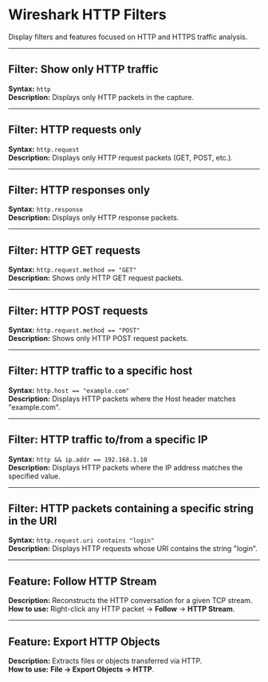 # Wireshark HTTP Filters

Display filters and features focused on HTTP and HTTPS traffic analysis.

---

## Filter: Show only HTTP traffic  
**Syntax:** `http`  
**Description:** Displays only HTTP packets in the capture.

---

## Filter: HTTP requests only  
**Syntax:** `http.request`  
**Description:** Displays only HTTP request packets (GET, POST, etc.).

---

## Filter: HTTP responses only  
**Syntax:** `http.response`  
**Description:** Displays only HTTP response packets.

---

## Filter: HTTP GET requests  
**Syntax:** `http.request.method == "GET"`  
**Description:** Shows only HTTP GET request packets.

---

## Filter: HTTP POST requests  
**Syntax:** `http.request.method == "POST"`  
**Description:** Shows only HTTP POST request packets.

---

## Filter: HTTP traffic to a specific host  
**Syntax:** `http.host == "example.com"`  
**Description:** Displays HTTP packets where the Host header matches "example.com".

---

## Filter: HTTP traffic to/from a specific IP  
**Syntax:** `http && ip.addr == 192.168.1.10`  
**Description:** Displays HTTP packets where the IP address matches the specified value.

---

## Filter: HTTP packets containing a specific string in the URI  
**Syntax:** `http.request.uri contains "login"`  
**Description:** Displays HTTP requests whose URI contains the string "login".

---

## Feature: Follow HTTP Stream  
**Description:** Reconstructs the HTTP conversation for a given TCP stream.  
**How to use:** Right-click any HTTP packet → **Follow** → **HTTP Stream**.

---

## Feature: Export HTTP Objects  
**Description:** Extracts files or objects transferred via HTTP.  
**How to use:** **File → Export Objects → HTTP**.

